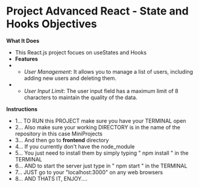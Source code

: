 # Project Advanced React - State and Hooks Objectives

**What It Does**

- This React.js project focues on useStates and Hooks
- **Features**
- - *User Management*: It allows you to manage a list of users, including adding new users and deleting them.
- - *User Input Limit*: The user input field has a maximum limit of 8 characters to maintain the quality of the data.

**Instructions**
- 1... TO RUN this PROJECT make sure you have your TERMINAL open
- 2... Also make sure your working DIRECTORY is in the name of the repository in this case MiniProjects
- 3... And then go to **frontend** directory
- 4... If you currently don't have the node_module
- 5... You  just need to install them by simply typing " npm install " in the TERMINAL
- 6... AND to start the server just type in " npm start " in the TERMINAL
- 7... JUST go to your "localhost:3000" on any web browsers
- 8... AND THATS IT, ENJOY....

